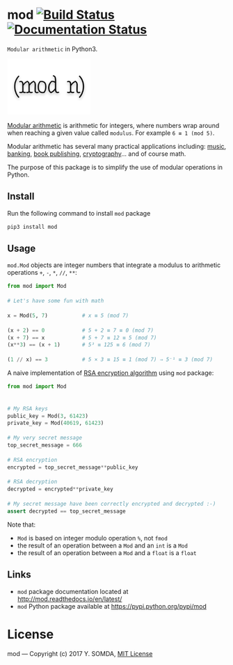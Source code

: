 # mod [![Build Status](https://travis-ci.org/yoeo/mod.svg?branch=master)](https://travis-ci.org/yoeo/mod) [![Documentation Status](https://readthedocs.org/projects/mod/badge/?version=latest)](http://mod.readthedocs.io/en/latest/?badge=latest)

`Modular arithmetic` in Python3.

![mod](docs/_static/images/mod.png)

[Modular arithmetic](https://en.wikipedia.org/wiki/Modular_arithmetic)
is arithmetic for integers, where numbers wrap around
when reaching a given value called `modulus`.
For example `6 ≡ 1 (mod 5)`.

Modular arithmetic has several many practical applications including:
[music](https://en.wikipedia.org/wiki/Octave),
[banking](https://en.wikipedia.org/wiki/International_Bank_Account_Number#Check_digits),
[book publishing](https://en.wikipedia.org/wiki/International_Standard_Book_Number#Check_digits),
[cryptography](https://en.wikipedia.org/wiki/RSA_%28cryptosystem%29)...
and of course math.

The purpose of this package is to simplify
the use of modular operations in Python.

## Install

Run the following command to install `mod` package

```bash
pip3 install mod
```

## Usage

`mod.Mod` objects are integer numbers that integrate a modulus
to arithmetic operations `+`, `-`, `*`, `//`, `**`:

```python
from mod import Mod

# Let's have some fun with math

x = Mod(5, 7)           # x ≡ 5 (mod 7)

(x + 2) == 0            # 5 + 2 ≡ 7 ≡ 0 (mod 7)
(x + 7) == x            # 5 + 7 ≡ 12 ≡ 5 (mod 7)
(x**3) == (x + 1)       # 5³ ≡ 125 ≡ 6 (mod 7)

(1 // x) == 3           # 5 × 3 ≡ 15 ≡ 1 (mod 7) ⇒ 5⁻¹ ≡ 3 (mod 7)
```

A naive implementation of
[RSA encryption algorithm](https://en.wikipedia.org/wiki/RSA_%28cryptosystem%29#Encryption)
using `mod` package:
```python
from mod import Mod


# My RSA keys
public_key = Mod(3, 61423)
private_key = Mod(40619, 61423)

# My very secret message
top_secret_message = 666

# RSA encryption
encrypted = top_secret_message**public_key

# RSA decryption
decrypted = encrypted**private_key

# My secret message have been correctly encrypted and decrypted :-)
assert decrypted == top_secret_message
```

Note that:

* `Mod` is based on integer modulo operation `%`, not `fmod`
* the result of an operation between a `Mod` and an `int` is a `Mod`
* the result of an operation between a `Mod` and a `float` is a `float`

## Links

* `mod` package documentation located at http://mod.readthedocs.io/en/latest/
* `mod` Python package available at https://pypi.python.org/pypi/mod

# License

mod — Copyright (c) 2017 Y. SOMDA, [MIT License](LICENSE)
